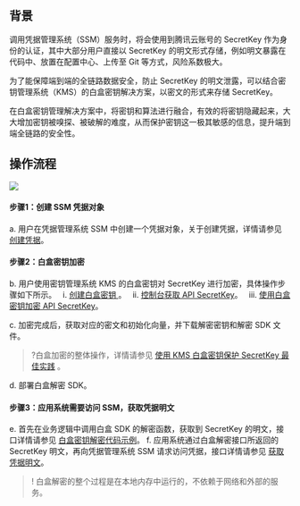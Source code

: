 ## 背景
调用凭据管理系统（SSM）服务时，将会使用到腾讯云账号的 SecretKey 作为身份的认证，其中大部分用户直接以 SecretKey 的明文形式存储，例如明文暴露在代码中、放置在配置中心、上传至 Git 等方式，风险系数极大。

为了能保障端到端的全链路数据安全，防止 SecretKey 的明文泄露，可以结合密钥管理系统（KMS）的白盒密钥解决方案，以密文的形式来存储 SecretKey。

在白盒密钥管理解决方案中，将密钥和算法进行融合，有效的将密钥隐藏起来，大大增加密钥被嗅探、被破解的难度，从而保护密钥这一极其敏感的信息，提升端到端全链路的安全性。

## 操作流程
![](https://qcloudimg.tencent-cloud.cn/raw/68c39f2d1a322e70877f893a5cd8f641.png)
#### 步骤1：创建 SSM 凭据对象
a. 用户在凭据管理系统 SSM 中创建一个凭据对象，关于创建凭据，详情请参见 [创建凭据](https://cloud.tencent.com/document/product/1140/40865)。

#### 步骤2：白盒密钥加密
b. 用户使用密钥管理系统 KMS 的白盒密钥对 SecretKey 进行加密，具体操作步骤如下所示。
 &nbsp;&nbsp;i. [创建白盒密钥 ](https://cloud.tencent.com/document/product/573/54236#.E6.AD.A5.E9.AA.A41.EF.BC.9A.E5.88.9B.E5.BB.BA.E7.99.BD.E7.9B.92.E5.AF.86.E9.92.A5)。
   &nbsp;&nbsp;ii. [控制台获取 API SecretKey](https://cloud.tencent.com/document/product/573/54236#.E6.AD.A5.E9.AA.A42.EF.BC.9A.E6.8E.A7.E5.88.B6.E5.8F.B0.E8.8E.B7.E5.8F.96-api-secretkey)。
   &nbsp;&nbsp;iii. [使用白盒密钥加密 API SecretKey](https://cloud.tencent.com/document/product/573/54236#.E6.AD.A5.E9.AA.A44.EF.BC.9A.E4.BD.BF.E7.94.A8.E7.99.BD.E7.9B.92.E5.AF.86.E9.92.A5.E5.8A.A0.E5.AF.86-api-secretkey)。
 
c. 加密完成后，获取对应的密文和初始化向量，并下载解密密钥和解密 SDK 文件。
>?白盒加密的整体操作，详情请参见 [使用 KMS 白盒密钥保护 SecretKey 最佳实践](https://cloud.tencent.com/document/product/573/54236) 。
>
d. 部署白盒解密 SDK。

#### 步骤3：应用系统需要访问 SSM，获取凭据明文
e. 首先在业务逻辑中调用白盒 SDK 的解密函数，获取到 SecretKey 的明文，接口详情请参见 [白盒密钥解密代码示例](https://cloud.tencent.com/document/product/573/54237)。
f. 应用系统通过白盒解密接口所返回的 SecretKey 明文，再向凭据管理系统 SSM 请求访问凭据，接口详情请参见 [获取凭据明文](https://cloud.tencent.com/document/product/1140/40522)。 
>! 白盒解密的整个过程是在本地内存中运行的，不依赖于网络和外部的服务。
